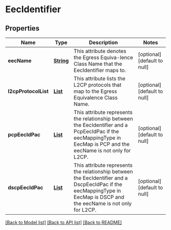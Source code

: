 # EecIdentifier
## Properties

Name | Type | Description | Notes
------------ | ------------- | ------------- | -------------
**eecName** | [**String**](string.md) | This attribute denotes the Egress Equiva-lence Class Name that the EecIdentifier maps to. | [optional] [default to null]
**l2cpProtocolList** | [**List**](L2cpProtocol.md) | This attribute lists the L2CP protocols that map to the Egress Equivalence Class Name. | [optional] [default to null]
**pcpEecIdPac** | [**List**](PcpEecIdPac.md) | This attribute represents the relationship between the EecIdentifier and a PcpEecIdPac if the eecMappingType in EecMap is PCP and the eecName is not only for L2CP. | [optional] [default to null]
**dscpEecIdPac** | [**List**](DscpEecIdPac.md) | This attribute represents the relationship between the EecIdentifier and a DscpEecIdPac if the eecMappingType in EecMap is DSCP and the eecName is not only for L2CP. | [optional] [default to null]

[[Back to Model list]](../README.md#documentation-for-models) [[Back to API list]](../README.md#documentation-for-api-endpoints) [[Back to README]](../README.md)

